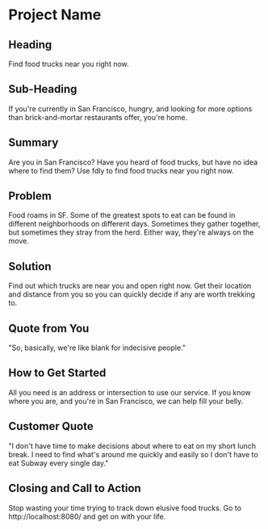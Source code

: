 # Project Name #

<!-- 
> This material was originally posted [here](http://www.quora.com/What-is-Amazons-approach-to-product-development-and-product-management). It is reproduced here for posterities sake.

There is an approach called "working backwards" that is widely used at Amazon. They work backwards from the customer, rather than starting with an idea for a product and trying to bolt customers onto it. While working backwards can be applied to any specific product decision, using this approach is especially important when developing new products or features.

For new initiatives a product manager typically starts by writing an internal press release announcing the finished product. The target audience for the press release is the new/updated product's customers, which can be retail customers or internal users of a tool or technology. Internal press releases are centered around the customer problem, how current solutions (internal or external) fail, and how the new product will blow away existing solutions.

If the benefits listed don't sound very interesting or exciting to customers, then perhaps they're not (and shouldn't be built). Instead, the product manager should keep iterating on the press release until they've come up with benefits that actually sound like benefits. Iterating on a press release is a lot less expensive than iterating on the product itself (and quicker!).

If the press release is more than a page and a half, it is probably too long. Keep it simple. 3-4 sentences for most paragraphs. Cut out the fat. Don't make it into a spec. You can accompany the press release with a FAQ that answers all of the other business or execution questions so the press release can stay focused on what the customer gets. My rule of thumb is that if the press release is hard to write, then the product is probably going to suck. Keep working at it until the outline for each paragraph flows. 

Oh, and I also like to write press-releases in what I call "Oprah-speak" for mainstream consumer products. Imagine you're sitting on Oprah's couch and have just explained the product to her, and then you listen as she explains it to her audience. That's "Oprah-speak", not "Geek-speak".

Once the project moves into development, the press release can be used as a touchstone; a guiding light. The product team can ask themselves, "Are we building what is in the press release?" If they find they're spending time building things that aren't in the press release (overbuilding), they need to ask themselves why. This keeps product development focused on achieving the customer benefits and not building extraneous stuff that takes longer to build, takes resources to maintain, and doesn't provide real customer benefit (at least not enough to warrant inclusion in the press release).
 -->
 
## Heading ##
  Find food trucks near you right now.

## Sub-Heading ##
  If you're currently in San Francisco, hungry, and looking for more options than brick-and-mortar restaurants offer, you're home. 

## Summary ##
  Are you in San Francisco? Have you heard of food trucks, but have no idea where to find them? Use fdly to find food trucks near you right now. 

## Problem ##
  Food roams in SF. Some of the greatest spots to eat can be found in different neighborhoods on different days. Sometimes they gather together, but sometimes they stray from the herd. Either way, they're always on the move.

## Solution ##
  Find out which trucks are near you and open right now. Get their location and distance from you so you can quickly decide if any are worth trekking to. 

## Quote from You ##
  "So, basically, we're like blank for indecisive people."

## How to Get Started ##
  All you need is an address or intersection to use our service. If you know where you are, and you're in San Francisco, we can help fill your belly. 

## Customer Quote ##
  "I don't have time to make decisions about where to eat on my short lunch break. I need to find what's around me quickly and easily so I don't have to eat Subway every single day."

## Closing and Call to Action ##

  Stop wasting your time trying to track down elusive food trucks. Go to http://localhost:8080/ and get on
  with your life. 

